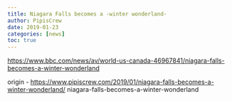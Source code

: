 ```yaml
---
title: Niagara Falls becomes a -winter wonderland-
author: PipisCrew
date: 2019-01-23
categories: [news]
toc: true
---
```


https://www.bbc.com/news/av/world-us-canada-46967841/niagara-falls-becomes-a-winter-wonderland

origin - https://www.pipiscrew.com/2019/01/niagara-falls-becomes-a-winter-wonderland/ niagara-falls-becomes-a-winter-wonderland